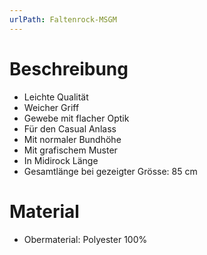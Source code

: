 ```yaml
---
urlPath: Faltenrock-MSGM
---
```


# Beschreibung
- Leichte Qualität
- Weicher Griff
- Gewebe mit flacher Optik
- Für den Casual Anlass
- Mit normaler Bundhöhe
- Mit grafischem Muster
- In Midirock Länge
- Gesamtlänge bei gezeigter Grösse: 85 cm

# Material
- Obermaterial: Polyester 100%
